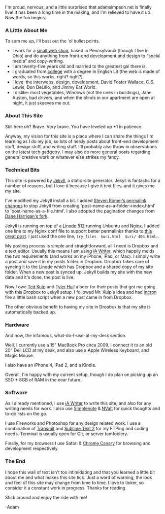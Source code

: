 I'm proud, nervous, and a little surprised that adamsimpson.net is finally live\! It has been a long time in the making, and I'm relieved to have it up. Now the fun begins.

### A Little About Me

To sum me up, I'll bust out the 'ol bullet points.

  - I work for a [small web shop](http://www.fewloosescrews.com), based in Pennsylvania (though I live in Ohio) and do anything from front-end development and design to "social media" and copy-writing.
  - I am twenty-five years old and married to the greatest gal there is.
  - I graduated from [college](http://www.cedarville.edu) with a degree in English Lit (the web is made of words, so this works, right? right?).
  - I love: the interwebs, design, development, David Foster Wallace, C.S. Lewis, Don DeLillo, and Jimmy Eat World.
  - I dislike: most vegetables, Windows (not the ones in buildings), Jane Austen, bad drivers, and when the blinds in our apartment are open at night, it just skeeves me out.

### About This Site

Still here uh? Brave. Very brave. You have leveled up +1 in patience.

Anyway, my vision for this site is a place where I can share the things I'm learning as I do my job, so lots of nerdy posts about front-end development stuff, design stuff, and writing stuff. I'll probably also throw in observations on the latest tech gadgetry. I may also do more general posts regarding general creative work or whatever else strikes my fancy.

### Technical Bits

This site is powered by [Jekyll](http://jekyllrb.com/), a static-site generator. Jekyll is fantastic for a number of reasons, but I love it because I give it text files, and it gives me my site.

I've modified my Jekyll install a bit. I added [Steven Romej's permalink changes](https://github.com/azsromej/jekyll/commit/4b039b2804bc34382add7462f4e0f47c255e2151) to stop Jekyll from creating 'post-name-as-a-folder-\>index.html' to 'post-name-as-a-file.html'. I also adopted the pagination changes from [Dane Harrigan's fork](https://github.com/daneharrigan/jekyll).

Jekyll is running on top of a [Linode 512](http://www.linode.com/?r=a4bf52b7804eb5bb3add85d3caeeee5f1d84cf67) running Unbuntu and [Nginx](http://nginx.com/). I added one line to my Nginx conf file to support better permalinks thanks to [this great post](http://www.allampersandall.com/2012/06/nginx-rewrite-remove-html). I just used the one line, `try_files  $uri.html  $uri/ 404.html;`.

My posting process is simple and straightforward, all I need is Dropbox and a text editor. Usually this means I am using [iA Writer](http://www.iawriter.com/), which happily melds the two requirements (and works on my iPhone, iPad, or Mac). I simply write a post and save it in my posts folder in Dropbox. Dropbox takes care of syncing it to the Linode which has Dropbox and a shared copy of my site folder. When a new post is synced up, Jekyll builds my site with the new data and it's done, the post is live.

Now I owe [Ted Kulp](http://tedkulp.com/2011/05/22/automating-jekyll-builds/) and [Tyler Hall](http://clickontyler.com/blog/2011/11/publishing-your-blog-with-dropbox-and-jekyll/) a beer for their posts that got me going with this Dropbox to Jekyll setup. I followed Mr. Kulp's idea and had [incron](http://inotify.aiken.cz/?section=incron&page=doc&lang=en) fire a little bash script when a new post came in from Dropbox.

The other obvious benefit to having my site in Dropbox is that my site is automatically backed up.

### Hardware

And now, the infamous, what-do-I-use-at-my-desk section.

Well, I currently use a 15" MacBook Pro circa 2009. I connect it to an old 20" Dell LCD at my desk, and also use a Apple Wireless Keyboard, and Magic Mouse.

I also have an iPhone 4, iPad 2, and a Kindle.

Overall, I'm happy with my current setup, though I do plan on picking up an SSD + 8GB of RAM in the near future.

### Software

As I already mentioned, I use [iA Writer](http://www.iawriter.com/) to write this site, and also for any writing needs for work. I also use [Simplenote](http://simplenoteapp.com/) & [NValt](http://brettterpstra.com/project/nvalt/) for quick thoughts and to-do lists on the go.

I use Fireworks and Photoshop for any design related work. I use a combination of [Transmit](http://panic.com/transmit/) and [Sublime Text 2](http://www.sublimetext.com/2) for my FTPing and coding needs. Terminal is usually open for Git, or server tomfoolery.

Finally, for my browsers I use Safari & [Chrome Canary](https://tools.google.com/dlpage/chromesxs) for browsing and development respectively.

### The End

I hope this wall of text isn't too intimidating and that you learned a little bit about me and what makes this site tick. Just a word of warning, the look and feel of this site may change from time to time. I love to tinker, so consider it a constant work in progress. Thanks for reading.

Stick around and enjoy the ride with me\!

\-Adam
